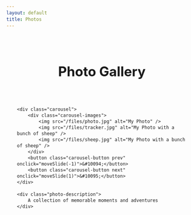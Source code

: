 ```yaml
---
layout: default
title: Photos
---
```


<style>
.photo-gallery {
    max-width: 1200px;
    margin: 0 auto;
    padding: 2em;
}

.photo-gallery h1 {
    text-align: center;
    margin-bottom: 2em;
    font-size: 2.5em;
}

.carousel {
    position: relative;
    max-width: 800px;
    margin: 0 auto;
    border-radius: 15px;
    overflow: hidden;
    box-shadow: 0 4px 8px rgba(0, 0, 0, 0.2);
}

.carousel-images {
    display: flex;
    transition: transform 0.5s ease-in-out;
}

.carousel-images img {
    width: 100%;
    flex-shrink: 0;
    object-fit: cover;
}

.carousel-button {
    position: absolute;
    top: 50%;
    transform: translateY(-50%);
    background-color: rgba(0, 0, 0, 0.6);
    color: white;
    border: none;
    width: 40px;
    height: 40px;
    border-radius: 50%;
    cursor: pointer;
    display: flex;
    align-items: center;
    justify-content: center;
    font-size: 1.2em;
    transition: background-color 0.3s ease;
}

.carousel-button:hover {
    background-color: rgba(0, 0, 0, 0.8);
}

.carousel-button.prev {
    left: 20px;
}

.carousel-button.next {
    right: 20px;
}

.photo-description {
    text-align: center;
    margin-top: 1.5em;
    font-size: 1.1em;
    color: var(--color-primary);
}
</style>

<div class="photo-gallery">
    <h1>Photo Gallery</h1>
    
    <div class="carousel">
        <div class="carousel-images">
            <img src="/files/photo.jpg" alt="My Photo" />
            <img src="/files/tracker.jpg" alt="My Photo with a bunch of sheep" />
            <img src="/files/sheep.jpg" alt="My Photo with a bunch of sheep" />
        </div>
        <button class="carousel-button prev" onclick="moveSlide(-1)">&#10094;</button>
        <button class="carousel-button next" onclick="moveSlide(1)">&#10095;</button>
    </div>
    
    <div class="photo-description">
        A collection of memorable moments and adventures
    </div>
</div>

<script>
let currentSlide = 0;

function moveSlide(direction) {
    const slides = document.querySelectorAll('.carousel-images img');
    const totalSlides = slides.length;
    currentSlide = (currentSlide + direction + totalSlides) % totalSlides;
    const offset = -currentSlide * 100;
    document.querySelector('.carousel-images').style.transform = `translateX(${offset}%)`;
}
</script> 
